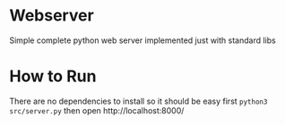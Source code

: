 # Webserver
 Simple complete python web server implemented just with standard libs

# How to Run
There are no dependencies to install so it should be easy first
`python3 src/server.py`
then open http://localhost:8000/
